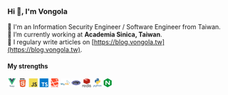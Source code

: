 ### Hi 👋, I'm Vongola
:tada: I'm an Information Security Engineer / Software Engineer from Taiwan.  
:office: I’m currently working at **Academia Sinica, Taiwan**.  
:pencil: I regulary write articles on [https://blog.vongola.tw](https://blog.vongola.tw).  

#### My strengths
<img src="https://github.com/devicons/devicon/blob/master/icons/vuejs/vuejs-original-wordmark.svg?raw=true" alt="vuejs" width="20" height="20"/> <img src="https://github.com/devicons/devicon/blob/master/icons/html5/html5-original-wordmark.svg?raw=true" alt="html5" width="20" height="20"/> <img src="https://github.com/devicons/devicon/blob/master/icons/javascript/javascript-original.svg?raw=true" alt="javascript" width="20" height="20"/> <img src="https://github.com/devicons/devicon/blob/master/icons/typescript/typescript-original.svg?raw=true" alt="typescript" width="20" height="20"/> <img src="https://github.com/devicons/devicon/blob/master/icons/laravel/laravel-plain-wordmark.svg?raw=true" alt="laravel" width="20" height="20"/> <img src="https://github.com/devicons/devicon/blob/master/icons/mysql/mysql-original-wordmark.svg?raw=true" alt="mysql" width="20" height="20"/> <img src="https://github.com/devicons/devicon/blob/master/icons/php/php-original.svg?raw=true" alt="php" width="20" height="20"/> <img src="https://github.com/devicons/devicon/blob/master/icons/redis/redis-original-wordmark.svg?raw=true" alt="redis" width="20" height="20"/> <img src="https://github.com/devicons/devicon/blob/master/icons/python/python-original-wordmark.svg?raw=true" alt="python" width="20" height="20"/> <img src="https://github.com/devicons/devicon/blob/master/icons/nginx/nginx-original.svg?raw=true" alt="nginx" width="20" height="20"/>
